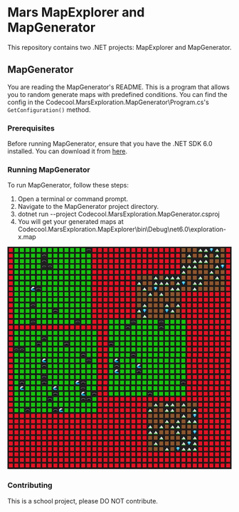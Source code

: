 # Mars MapExplorer and MapGenerator

This repository contains two .NET projects: MapExplorer and MapGenerator.

## MapGenerator

You are reading the MapGenerator's README. This is a program that allows you to random generate maps with predefined conditions. You can find the config in the Codecool.MarsExploration.MapGenerator\Program.cs's `GetConfiguration()` method.

### Prerequisites

Before running MapGenerator, ensure that you have the .NET SDK 6.0 installed. You can download it from [here](https://dotnet.microsoft.com/download).

### Running MapGenerator

To run MapGenerator, follow these steps:

1. Open a terminal or command prompt.
2. Navigate to the MapGenerator project directory.
3. dotnet run --project Codecool.MarsExploration.MapGenerator.csproj
4. You will get your generated maps at Codecool.MarsExploration.MapExplorer\bin\Debug\net6.0\exploration-x.map

![Example Image](exploration-2.JPG)

### Contributing

This is a school project, please DO NOT contribute.
